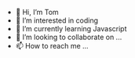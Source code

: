 - 👋 Hi, I’m Tom
- 👀 I’m interested in coding
- 🌱 I’m currently learning Javascript
- 💞️ I’m looking to collaborate on ...
- 📫 How to reach me ...

<!---
bakeris/bakeris is a ✨ special ✨ repository because its `README.md` (this file) appears on your GitHub profile.
You can click the Preview link to take a look at your changes.
--->
